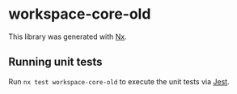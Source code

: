 # workspace-core-old

This library was generated with [Nx](https://nx.dev).

## Running unit tests

Run `nx test workspace-core-old` to execute the unit tests via [Jest](https://jestjs.io).
